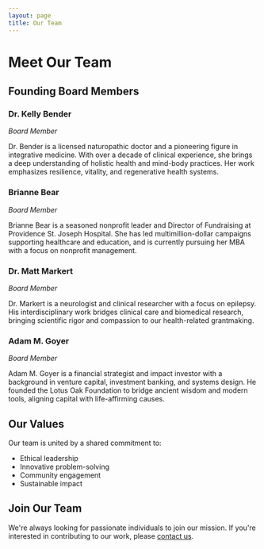 ```yaml
---
layout: page
title: Our Team
---
```


# Meet Our Team

## Founding Board Members

### Dr. Kelly Bender
*Board Member*

Dr. Bender is a licensed naturopathic doctor and a pioneering figure in integrative medicine. With over a decade of clinical experience, she brings a deep understanding of holistic health and mind-body practices. Her work emphasizes resilience, vitality, and regenerative health systems.

### Brianne Bear
*Board Member*

Brianne Bear is a seasoned nonprofit leader and Director of Fundraising at Providence St. Joseph Hospital. She has led multimillion-dollar campaigns supporting healthcare and education, and is currently pursuing her MBA with a focus on nonprofit management.

### Dr. Matt Markert
*Board Member*

Dr. Markert is a neurologist and clinical researcher with a focus on epilepsy. His interdisciplinary work bridges clinical care and biomedical research, bringing scientific rigor and compassion to our health-related grantmaking.

### Adam M. Goyer
*Board Member*

Adam M. Goyer is a financial strategist and impact investor with a background in venture capital, investment banking, and systems design. He founded the Lotus Oak Foundation to bridge ancient wisdom and modern tools, aligning capital with life-affirming causes.

## Our Values

Our team is united by a shared commitment to:
- Ethical leadership
- Innovative problem-solving
- Community engagement
- Sustainable impact

## Join Our Team

We're always looking for passionate individuals to join our mission. If you're interested in contributing to our work, please [contact us](/contact).